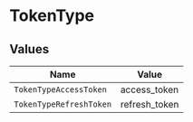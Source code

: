 # TokenType


## Values

| Name                    | Value                   |
| ----------------------- | ----------------------- |
| `TokenTypeAccessToken`  | access_token            |
| `TokenTypeRefreshToken` | refresh_token           |
